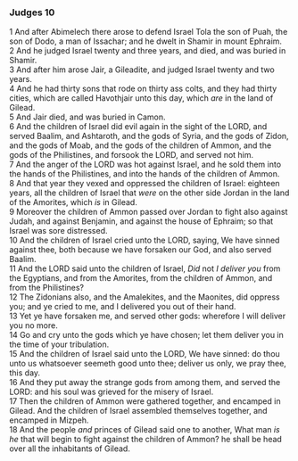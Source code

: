 ### Judges 10

1 And after Abimelech there arose to defend Israel Tola the son of Puah, the son of Dodo, a man of Issachar; and he dwelt in Shamir in mount Ephraim.  
2 And he judged Israel twenty and three years, and died, and was buried in Shamir.  
3 And after him arose Jair, a Gileadite, and judged Israel twenty and two years.  
4 And he had thirty sons that rode on thirty ass colts, and they had thirty cities, which are called Havothjair unto this day, which *are* in the land of Gilead.  
5 And Jair died, and was buried in Camon.  
6 And the children of Israel did evil again in the sight of the LORD, and served Baalim, and Ashtaroth, and the gods of Syria, and the gods of Zidon, and the gods of Moab, and the gods of the children of Ammon, and the gods of the Philistines, and forsook the LORD, and served not him.  
7 And the anger of the LORD was hot against Israel, and he sold them into the hands of the Philistines, and into the hands of the children of Ammon.  
8 And that year they vexed and oppressed the children of Israel: eighteen years, all the children of Israel that *were* on the other side Jordan in the land of the Amorites, which *is* in Gilead.  
9 Moreover the children of Ammon passed over Jordan to fight also against Judah, and against Benjamin, and against the house of Ephraim; so that Israel was sore distressed.  
10 And the children of Israel cried unto the LORD, saying, We have sinned against thee, both because we have forsaken our God, and also served Baalim.  
11 And the LORD said unto the children of Israel, *Did* not *I deliver you* from the Egyptians, and from the Amorites, from the children of Ammon, and from the Philistines?  
12 The Zidonians also, and the Amalekites, and the Maonites, did oppress you; and ye cried to me, and I delivered you out of their hand.  
13 Yet ye have forsaken me, and served other gods: wherefore I will deliver you no more.  
14 Go and cry unto the gods which ye have chosen; let them deliver you in the time of your tribulation.  
15 And the children of Israel said unto the LORD, We have sinned: do thou unto us whatsoever seemeth good unto thee; deliver us only, we pray thee, this day.  
16 And they put away the strange gods from among them, and served the LORD: and his soul was grieved for the misery of Israel.  
17 Then the children of Ammon were gathered together, and encamped in Gilead. And the children of Israel assembled themselves together, and encamped in Mizpeh.  
18 And the people *and* princes of Gilead said one to another, What man *is he* that will begin to fight against the children of Ammon? he shall be head over all the inhabitants of Gilead.  
